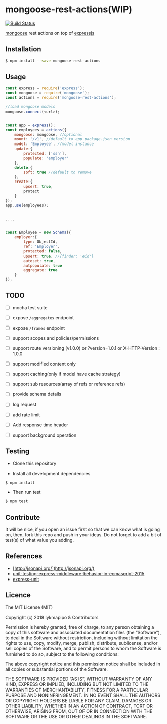 # mongoose-rest-actions(WIP)

[![Build Status](https://travis-ci.org/lykmapipo/mongoose-rest-actions.svg?branch=master)](https://travis-ci.org/lykmapipo/mongoose-rest-actions)

[mongoose]() rest actions on top of [expressjs](https://github.com/strongloop/express/)


## Installation
```sh
$ npm install --save mongoose-rest-actions
```

## Usage
```js
const express = require('express');
const mongoose = require('mongoose');
const actions = require('mongoose-rest-actions');

//load mongoose models
mongoose.connect(<url>);


const app = express();
const employees = actions({
	mongoose: mongoose, //optional
	mount: '/v1', //default to app package.json version
	model: 'Employee', //model instance
	update:{
		protected: ['ssn'],
		populate: 'employer'
	},
	delete:{
		soft: true //default to remove
	},
	create:{
		upsert: true,
		protect
	}
});
app.use(employees);


....


const Employee = new Schema({
	employer:{
		type: ObjectId,
		ref: 'Employer',
		protected: false,
		upsert: true, //{finder: 'eid'}
		autoset: true,
		autpopulate: true
		aggregate: true
	}
});


```

## TODO
- [ ] mocha test suite
- [ ] expose `/aggregates` endpoint
- [ ] expose `/frames` endpoint
- [ ] support scopes and policies/permissions
- [ ] support route versioning (v1.0.0) or ?version=1.0.1 or X-HTTP-Version : 1.0.0
- [ ] support modified content only
- [ ] support caching(only if model have cache strategy)
- [ ] support sub resources(array of refs or reference refs)
- [ ] provide schema details
- [ ] log request
- [ ] add rate limit
- [ ] Add response time header
- [ ] support background operation


## Testing
* Clone this repository

* Install all development dependencies
```sh
$ npm install
```

* Then run test
```sh
$ npm test
```


## Contribute
It will be nice, if you open an issue first so that we can know what is going on, then, fork this repo and push in your ideas. Do not forget to add a bit of test(s) of what value you adding.


## References
- [http://jsonapi.org/](http://jsonapi.org/)
- [unit-testing-express-middleware-behavior-in-ecmascript-2015](https://medium.com/@morrissinger/unit-testing-express-middleware-behavior-in-ecmascript-2015-f1641ebb8040)
- [express-unit](https://github.com/thebearingedge/express-unit)


## Licence
The MIT License (MIT)

Copyright (c) 2018 lykmapipo & Contributors

Permission is hereby granted, free of charge, to any person obtaining a copy of this software and associated documentation files (the “Software”), to deal in the Software without restriction, including without limitation the rights to use, copy, modify, merge, publish, distribute, sublicense, and/or sell copies of the Software, and to permit persons to whom the Software is furnished to do so, subject to the following conditions:

The above copyright notice and this permission notice shall be included in all copies or substantial portions of the Software.

THE SOFTWARE IS PROVIDED “AS IS”, WITHOUT WARRANTY OF ANY KIND, EXPRESS OR IMPLIED, INCLUDING BUT NOT LIMITED TO THE WARRANTIES OF MERCHANTABILITY, FITNESS FOR A PARTICULAR PURPOSE AND NONINFRINGEMENT. IN NO EVENT SHALL THE AUTHORS OR COPYRIGHT HOLDERS BE LIABLE FOR ANY CLAIM, DAMAGES OR OTHER LIABILITY, WHETHER IN AN ACTION OF CONTRACT, TORT OR OTHERWISE, ARISING FROM, OUT OF OR IN CONNECTION WITH THE SOFTWARE OR THE USE OR OTHER DEALINGS IN THE SOFTWARE. 